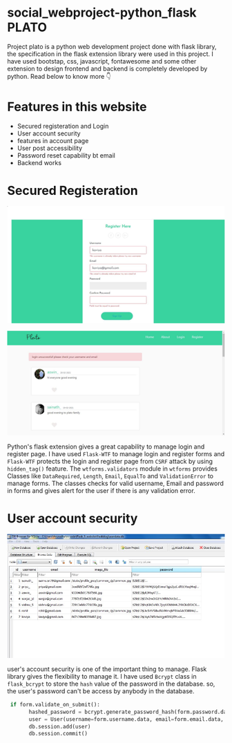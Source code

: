 # social_webproject-python_flask PLATO


Project plato is a python web development project done with flask library, the specification in the flask extension library were used in this project.
I have used bootstap, css, javascript, fontawesome and some other extension to design frontend and backend is completely developed by python. 
Read below to know more :point_down:

# Features in this website

* Secured registeration and Login
* User account security
* features in account page
* User post accessibility
* Password reset capability bt email
* Backend works

# Secured Registeration

![alt text](https://github.com/sainath-murugan/social_webproject-python_flask/blob/main/plato/register.JPG)

![alt text](https://github.com/sainath-murugan/social_webproject-python_flask/blob/main/plato/login_fail.JPG)

Python's flask extension gives a great capability to manage login and register page. I have used `Flask-WTF` to manage login and register forms and `Flask-WTF` protects the login and register page from `CSRF` attack by using `hidden_tag()` feature. The `wtforms.validators` module in `wtforms` provides Classes like `DataRequired`, `Length`, `Email`, `EqualTo` and `ValidationError` to manage forms. The classes checks for valid username, Email and password in forms and gives alert for the user if there is any validation error. 

# User account security

![alt text](https://github.com/sainath-murugan/social_webproject-python_flask/blob/main/plato/database.JPG)

 user's account security is one of the important thing to manage.  Flask library gives the flexibility to manage it. I have used `Bcrypt` class in `flask_bcrypt` to store the `hash` value of the password in the database. so, the user's password can't be access by anybody in the database.
 
 ```python
  if form.validate_on_submit():
        hashed_password = bcrypt.generate_password_hash(form.password.data).decode("utf-8")
        user = User(username=form.username.data, email=form.email.data, password=hashed_password)
        db.session.add(user)
        db.session.commit()
 ```
 
